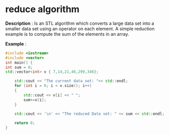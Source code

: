 # reduce algorithm
**Description** : Is an STL algorithm which converts a large data set into a smaller data set using an operator on each element. A simple reduction example is to compute the sum of the elements in an array.

**Example** :

```cpp
#include <iostream>
#include <vector>
int main() {
int sum = 0;
std::vector<int> v { 7,14,21,46,299,346};

    std::cout << "The current data set: "<< std::endl;
    for (int i = 0; i < v.size(); i++)
    {
        std::cout << v[i] << " ";
        sum+=v[i];
    }
    
    std::cout << '\n' << "The reduced Data set: " << sum << std::endl;

    return 0;
}
```
